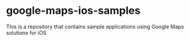 # google-maps-ios-samples
This is a repository that contains sample applications using Google Maps solutions for iOS
